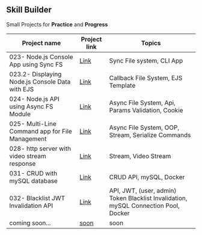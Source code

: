 ## **Skill Builder**

Small Projects for **Practice** and **Progress**

| Project name                                      | Project link                                                                                                                                                               | Topics                                                                              |
| ------------------------------------------------- | -------------------------------------------------------------------------------------------------------------------------------------------------------------------------- | ----------------------------------------------------------------------------------- |
| 023- Node.js Console App using Sync FS          | [Link](https://github.com/mAbdullah821/small-projects-to-understand-nodeJS/tree/testReorder/023-%20%5BProject%5D%20Node.js%20Console%20App%20using%20Sync%20FS)          | Sync File system, CLI App                                                           |
| 023.2- Displaying Node.js Console Data with EJS | [Link](https://github.com/mAbdullah821/small-projects-to-understand-nodeJS/tree/testReorder/023.2-%20%5BProject%5D%20Displaying%20Node.js%20Console%20Data%20with%20EJS) | Callback File System, EJS Template                                                  |
| 024- Node.js API using Async FS Module          | [Link](https://github.com/mAbdullah821/small-projects-to-understand-nodeJS/tree/testReorder/024-%20%5BProject%5D%20Node.js%20API%20using%20Async%20FS%20Module)          | Async File System, Api, Params Validation, Cookie                                   |
| 025- Multi-Line Command app for File Management | [Link](https://github.com/mAbdullah821/small-projects-to-understand-nodeJS/tree/testReorder/025-%20%5BProject%5D%20Multi-Line%20Command%20app%20for%20File%20Management) | Async File System, OOP, Stream, Serialize Commands                                  |
| 028- http server with video stream response     | [Link](https://github.com/mAbdullah821/small-projects-to-understand-nodeJS/tree/testReorder/028-%20%5BProject%5D%20http%20server%20with%20video%20stream%20response)     | Stream, Video Stream                                                                |
| 031- CRUD with mySQL database                   | [Link](https://github.com/mAbdullah821/small-projects-to-understand-nodeJS/tree/testReorder/031-%20%5BProject%5D%20CRUD%20with%20mySQL%20database)                       | CRUD API, mySQL, Docker                                                             |
| 032- Blacklist JWT Invalidation API             | [Link](https://github.com/mAbdullah821/small-projects-to-understand-nodeJS/tree/testReorder/032-%20%5BProject%5D%20Blacklist%20JWT%20Invalidation%20API)                 | API, JWT, (user, admin) Token Blacklist Invalidation, mySQL Connection Pool, Docker |
| coming soon...                                    | [soon]()                                                                                                                                                                   | soon                                                                                |
